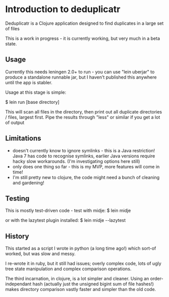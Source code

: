 # Introduction to deduplicatr

Deduplicatr is a Clojure application designed to find duplicates in a large set of files

This is a work in progress - it is currently working, but very much in a beta state.

## Usage

Currently this needs leningen 2.0+ to run - you can use "lein uberjar" to produce a standalone runnable jar, but I haven't published this anywhere until the app is stabler.

Usage at this stage is simple:

$ lein run [base directory]

This will scan all files in the directory, then print out all duplicate directories / files, largest first.  Pipe the results through "less" or similar if you get a lot of output

## Limitations
* doesn't currently know to ignore symlinks - this is a Java restriction!  Java 7 has code to recognise symlinks, earlier Java versions require hacky slow workarounds.  (I'm investigating options here still)
* only does one thing so far - this is my MVP, more features will come in time!
* I'm still pretty new to clojure, the code might need a bunch of cleaning and gardening!

## Testing
This is mostly test-driven code - test with midje:
$ lein midje

or with the lazytest plugin installed:
$ lein midje --lazytest

## History
This started as a script I wrote in python (a long time ago!) which sort-of worked, but was slow and messy.

I re-wrote it in ruby, but it still had issues; overly complex code, lots of ugly tree state manipulation and complex comparison operations.

The third incarnation, in clojure, is a lot simpler and cleaner.  Using an order-independant hash (actually just the unsigned bigint sum of file hashes!) makes directory comparison vastly faster and simpler than the old code.
